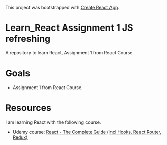 This project was bootstrapped with [Create React App](https://github.com/facebookincubator/create-react-app).


# Learn_React Assignment 1 JS refreshing
A repository to learn React, Assignment 1 from React Course.

# Goals
- Assignment 1 from React Course.

# Resources
I am learning React with the following course.
- Udemy course: [React - The Complete Guide (incl Hooks, React Router, Redux)
](https://www.udemy.com/course/react-the-complete-guide-incl-redux/)
